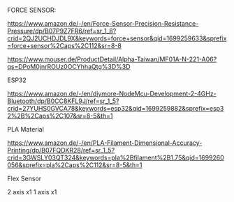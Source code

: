 
FORCE SENSOR:

https://www.amazon.de/-/en/Force-Sensor-Precision-Resistance-Pressure/dp/B07P9Z7FR6/ref=sr_1_8?crid=2QJ2UCHDJDL9X&keywords=force+sensor&qid=1699259633&sprefix=force+sensor%2Caps%2C112&sr=8-8

https://www.mouser.de/ProductDetail/Alpha-Taiwan/MF01A-N-221-A06?qs=DPoM0jnrROUz0OCYhhaQtg%3D%3D

ESP32

https://www.amazon.de/-/en/diymore-NodeMcu-Development-2-4GHz-Bluetooth/dp/B0CC8KFL9J/ref=sr_1_5?crid=27YUHS0GVCA78&keywords=esp32&qid=1699259882&sprefix=esp32%2B%2Caps%2C107&sr=8-5&th=1

PLA Material

https://www.amazon.de/-/en/PLA-Filament-Dimensional-Accuracy-Printing/dp/B07FQDKR28/ref=sr_1_5?crid=3GWSLY03QT324&keywords=pla%2Bfilament%2B1.75&qid=1699260056&sprefix=pla%2Caps%2C112&sr=8-5&th=1

Flex Sensor 

2 axis x1
1 axis x1